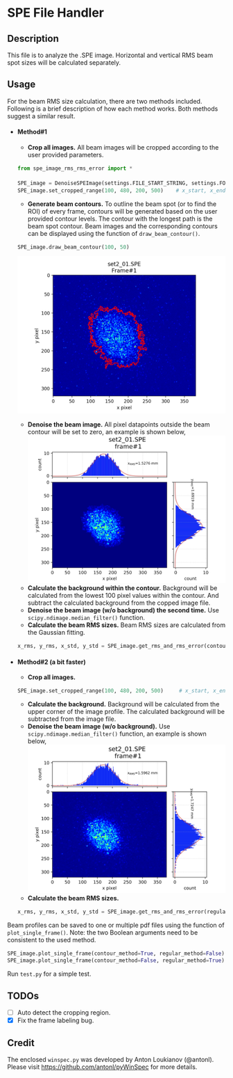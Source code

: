 # SPE File Handler

## Description

This file is to analyze the .SPE image. Horizontal and vertical RMS beam spot sizes will be calculated separately.

## Usage
For the beam RMS size calculation, there are two methods included. Following is a brief description of how each method 
works. Both methods suggest a similar result.
 
 - #### Method#1
    - **Crop all images.** All beam images will be cropped according to the user provided parameters. 
    ```python
   from spe_image_rms_rms_error import *
   
   SPE_image = DenoiseSPEImage(settings.FILE_START_STRING, settings.FOLDER_PATH, settings.FILE_LIST)
   SPE_image.set_cropped_range(100, 480, 200, 500)    # x_start, x_end, y_start, y_end 
    ```
    - **Generate beam contours.** To outline the beam spot (or to find the ROI) of every frame, contours will be 
    generated based on the user provided contour levels. The contour with the longest path is the beam spot contour. 
    Beam images and the corresponding contours can be displayed using the function of `draw_beam_contour()`.
    ```python
   SPE_image.draw_beam_contour(100, 50)
    ```
    ![img](readme_img/img_w_contour.png)

    - **Denoise the beam image.** All pixel datapoints outside the beam contour will be set to zero, an example is shown
     below,
    ![img](readme_img/contour_method.png)
    - **Calculate the background within the contour.** Background will be calculated from the lowest 100 pixel values 
    within the contour. And subtract the calculated background from the copped image file. 
    - **Denoise the beam image (w/o background) the second time.** Use `scipy.ndimage.median_filter()` function.
    - **Calculate the beam RMS sizes.** Beam RMS sizes are calculated from the Gaussian fitting.
    ```python
   x_rms, y_rms, x_std, y_std = SPE_image.get_rms_and_rms_error(contour_method=True)
    ```
 - #### Method#2 (a bit faster)
    - **Crop all images.**
    ```python
   SPE_image.set_cropped_range(100, 480, 200, 500)     # x_start, x_end, y_start, y_end 
    ```
    - **Calculate the background.** Background will be calculated from the upper corner of the image profile. The 
    calculated background will be subtracted from the image file.
    - **Denoise the beam image (w/o background).** Use `scipy.ndimage.median_filter()` function, an example is shown below,
        ![](readme_img/regular_method.png)
    - **Calculate the beam RMS sizes.**
    ```python
   x_rms, y_rms, x_std, y_std = SPE_image.get_rms_and_rms_error(regular_method=True)
    ```
Beam profiles can be saved to one or multiple pdf files using the function of `plot_single_frame()`. Note: the two Boolean 
arguments need to be consistent to the used method.
```python
SPE_image.plot_single_frame(contour_method=True, regular_method=False)    # for method#1
SPE_image.plot_single_frame(contour_method=False, regular_method=True)    # for method#2
```
Run `test.py` for a simple test.

## TODOs
- [ ] Auto detect the cropping region.
- [x] Fix the frame labeling bug.

## Credit
The enclosed `winspec.py` was developed by Anton Loukianov (@antonl). Please visit https://github.com/antonl/pyWinSpec for more 
details.
